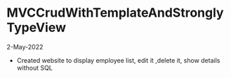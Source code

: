 MVCCrudWithTemplateAndStronglyTypeView
=
2-May-2022
- Created website to display employee list, edit it ,delete it, show details without SQL

